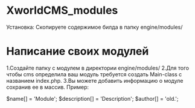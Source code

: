 # XworldCMS_modules
Установка:
Скопируете содержимое билда в папку engine/modules/

# Написание своих модулей
1.Создайте папку с модулем в директории engine/modules/
2.Для того чтобы cms определила ваш модуль требуется создать Main-class с названием index.php.
3.Вы можете добавить информацию о модуле сохранив ее в массив. Пример:

$name[] = 'Module';
$description[] = 'Description';
$author[] = 'old.';
